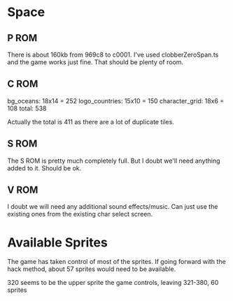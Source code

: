 # Space

## P ROM

There is about 160kb from 969c8 to c0001. I've used clobberZeroSpan.ts and the game works just fine. That should be plenty of room.

## C ROM

bg_oceans: 18x14 = 252
logo_countries: 15x10 = 150
character_grid: 18x6 = 108
total: 538

Actually the total is 411 as there are a lot of duplicate tiles.

## S ROM

The S ROM is pretty much completely full. But I doubt we'll need anything added to it. Should be ok.

## V ROM

I doubt we will need any additional sound effects/music. Can just use the existing ones from the existing char select screen.

# Available Sprites

The game has taken control of most of the sprites. If going forward with the hack method, about 57 sprites would need to be available.

320 seems to be the upper sprite the game controls, leaving 321-380, 60 sprites
